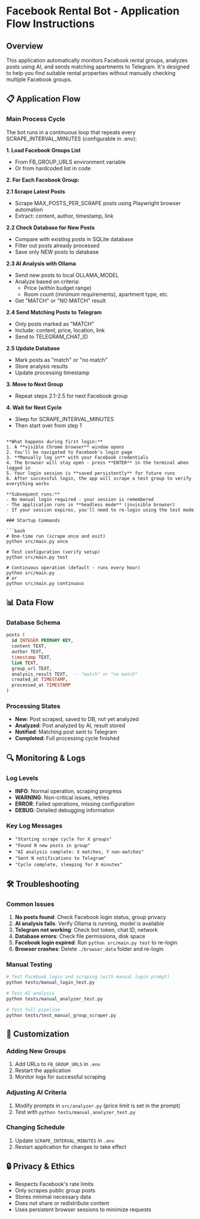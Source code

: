 # Facebook Rental Bot - Application Flow Instructions

## Overview

This application automatically monitors Facebook rental groups, analyzes posts using AI, and sends matching apartments to Telegram. It's designed to help you find suitable rental properties without manually checking multiple Facebook groups.

## 📋 Application Flow

### Main Process Cycle

The bot runs in a continuous loop that repeats every SCRAPE_INTERVAL_MINUTES (configurable in .env):

**1. Load Facebook Groups List**
   - From FB_GROUP_URLS environment variable
   - Or from hardcoded list in code

**2. For Each Facebook Group:**

   **2.1 Scrape Latest Posts**
   - Scrape MAX_POSTS_PER_SCRAPE posts using Playwright browser automation
   - Extract: content, author, timestamp, link

   **2.2 Check Database for New Posts**
   - Compare with existing posts in SQLite database
   - Filter out posts already processed
   - Save only NEW posts to database

   **2.3 AI Analysis with Ollama**
   - Send new posts to local OLLAMA_MODEL
   - Analyze based on criteria:
     - Price (within budget range)
     - Room count (minimum requirements), apartment type, etc.
   - Get "MATCH" or "NO MATCH" result

   **2.4 Send Matching Posts to Telegram**
   - Only posts marked as "MATCH"
   - Include: content, price, location, link
   - Send to TELEGRAM_CHAT_ID

   **2.5 Update Database**
   - Mark posts as "match" or "no match"
   - Store analysis results
   - Update processing timestamp

**3. Move to Next Group**
   - Repeat steps 2.1-2.5 for next Facebook group

**4. Wait for Next Cycle**
   - Sleep for SCRAPE_INTERVAL_MINUTES
   - Then start over from step 1
```

**What happens during first login:**
1. A **visible Chrome browser** window opens
2. You'll be navigated to Facebook's login page
3. **Manually log in** with your Facebook credentials
4. The browser will stay open - press **ENTER** in the terminal when logged in
5. Your login session is **saved persistently** for future runs
6. After successful login, the app will scrape a test group to verify everything works

**Subsequent runs:**
- No manual login required - your session is remembered
- The application runs in **headless mode** (invisible browser)
- If your session expires, you'll need to re-login using the test mode

### Startup Commands

```bash
# One-time run (scrape once and exit)
python src/main.py once

# Test configuration (verify setup)
python src/main.py test

# Continuous operation (default - runs every hour)
python src/main.py
# or
python src/main.py continuous
```

## 📊 Data Flow

### Database Schema
```sql
posts (
  id INTEGER PRIMARY KEY,
  content TEXT,
  author TEXT,
  timestamp TEXT,
  link TEXT,
  group_url TEXT,
  analysis_result TEXT,  -- "match" or "no match"
  created_at TIMESTAMP,
  processed_at TIMESTAMP
)
```

### Processing States
- **New**: Post scraped, saved to DB, not yet analyzed
- **Analyzed**: Post analyzed by AI, result stored
- **Notified**: Matching post sent to Telegram
- **Completed**: Full processing cycle finished

## 🔍 Monitoring & Logs

### Log Levels
- **INFO**: Normal operation, scraping progress
- **WARNING**: Non-critical issues, retries
- **ERROR**: Failed operations, missing configuration
- **DEBUG**: Detailed debugging information

### Key Log Messages
- `"Starting scrape cycle for X groups"`
- `"Found N new posts in group"`
- `"AI analysis complete: X matches, Y non-matches"`
- `"Sent N notifications to Telegram"`
- `"Cycle complete, sleeping for X minutes"`

## 🛠️ Troubleshooting

### Common Issues

1. **No posts found**: Check Facebook login status, group privacy
2. **AI analysis fails**: Verify Ollama is running, model is available
3. **Telegram not working**: Check bot token, chat ID, network
4. **Database errors**: Check file permissions, disk space
5. **Facebook login expired**: Run `python src/main.py test` to re-login
6. **Browser crashes**: Delete `./browser_data` folder and re-login

### Manual Testing

```bash
# Test Facebook login and scraping (with manual login prompt)
python tests/manual_login_test.py

# Test AI analysis
python tests/manual_analyzer_test.py

# Test full pipeline
python tests/test_manual_group_scraper.py
```

## 🎯 Customization

### Adding New Groups
1. Add URLs to `FB_GROUP_URLS` in `.env`
2. Restart the application
3. Monitor logs for successful scraping

### Adjusting AI Criteria
1. Modify prompts in `src/analyzer.py` (price limit is set in the prompt)
2. Test with `python tests/manual_analyzer_test.py`

### Changing Schedule
1. Update `SCRAPE_INTERVAL_MINUTES` in `.env`
2. Restart application for changes to take effect


## 🔒 Privacy & Ethics

- Respects Facebook's rate limits
- Only scrapes public group posts
- Stores minimal necessary data
- Does not share or redistribute content
- Uses persistent browser sessions to minimize requests

